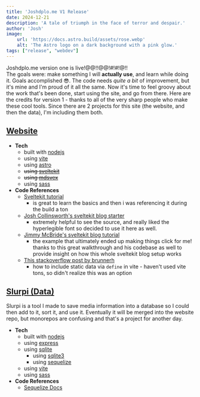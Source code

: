```yaml
---
title: 'Joshdplo.me V1 Release'
date: 2024-12-21
description: 'A tale of triumph in the face of terror and despair.'
author: 'Josh'
image:
    url: 'https://docs.astro.build/assets/rose.webp'
    alt: 'The Astro logo on a dark background with a pink glow.'
tags: ["release", "webdev"]
---
```


Joshdplo.me version one is live!@@!!@@!#!#!@!!  
The goals were: make something I will **actually use**, and learn while doing it. Goals accomplished 😎. The code needs *quite a bit* of improvement, but it's mine and I'm proud of it all the same. Now it's time to feel groovy about the work that's been done, start using the site, and go from there. Here are the credits for version 1 - thanks to all of the very sharp people who make these cool tools. Since there are 2 projects for this site (the website, and then the data), I'm including them both.

## [Website](https://github.com/joshdplo/joshdplo.me)
- **Tech**
  - built with [nodejs](https://nodejs.org/en)
  - using [vite](https://vite.dev)
  - using [astro](https://astro.build)
  - ~~using [sveltekit](https://svelte.dev/docs/kit/introduction)~~
  - ~~using [mdsvex](https://github.com/pngwn/MDsveX)~~
  - using [sass](https://sass-lang.com/)
- **Code References**
  - [Sveltekit tutorial](https://svelte.dev/tutorial/kit/introducing-sveltekit)
    - is great to learn the basics and then i was referencing it during the build a ton
  - [Josh Collinsworth's sveltekit blog starter](https://github.com/josh-collinsworth/sveltekit-blog-starter/tree/main)
    - extremely helpful to see the source, and really liked the hyperlegible font so decided to use it here as well.
  - [Jimmy McBride's sveltekit blog tutorial](https://jimmymcbride.dev/blog/sveltekit-blog)
    - the example that ultimately ended up making things click for me! thanks to this great walkthrough and his codebase as well to provide insight on how this whole sveltekit blog setup works
  - [This stackoverflow post by brunnerh](https://stackoverflow.com/a/76147868)
    - how to include static data via `define` in vite - haven't used vite tons, so didn't realize this was an option

## [Slurpi (Data)](https://github.com/joshdplo/slurpi)
Slurpi is a tool I made to save media information into a database so I could then 
add to it, sort it, and use it. Eventually it will be merged into the website repo, but 
monorepos are confusing and that's a project for another day.

- **Tech**
  - built with [nodejs](https://nodejs.org/en)
  - using [express](https://expressjs.com/)
  - using [sqlite](https://www.sqlite.org/)
    - using [sqlite3](https://github.com/TryGhost/node-sqlite3)
    - using [sequelize](https://sequelize.org/)
  - using [vite](https://vite.dev/)
  - using [sass](https://sass-lang.com/)
- **Code References**
  - [Sequelize Docs](https://sequelize.org/docs/v6/getting-started/)
  